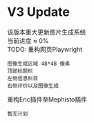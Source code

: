 # V3 Update  

该版本重大更新图片生成系统  
当前进度 ≈ 0%  
TODO:
重构网页Playwright  

    图像生成区域 48*48 像素
    顶部标题栏
    左侧信息栏目
    右侧评价以及图像生成

重构Eric插件至Mephisto插件

    暂无计划

